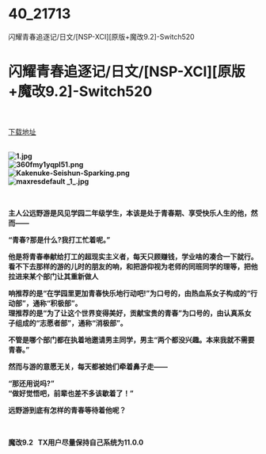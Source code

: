 # 40_21713
闪耀青春追逐记/日文/[NSP-XCI][原版+魔改9.2]-Switch520
# 闪耀青春追逐记/日文/[NSP-XCI][原版+魔改9.2]-Switch520
 <br/></br>
[下载地址](https://www.switch520.cc/article/21713 "下载地址")
<br/></br>

<p><strong><img title="1.jpg" src="https://www.switch520.cc/muke_img/2021_08_27_d15af4925e898.jpg" alt="1.jpg"></strong><br>
<strong><img title="360fmy1yqpl51.png" src="https://www.switch520.cc/muke_img/2021_08_27_9ef46241eb28a.png" alt="360fmy1yqpl51.png"></strong><br>
<strong><img title="Kakenuke-Seishun-Sparking.png" src="https://www.switch520.cc/muke_img/2021_08_27_6127ac44d2206.png" alt="Kakenuke-Seishun-Sparking.png"></strong><br>
<strong><img title="maxresdefault _1_.jpg" src="https://www.switch520.cc/muke_img/2021_08_27_a71526337f050.jpg" alt="maxresdefault _1_.jpg">&nbsp;</strong></p>
<p>&nbsp;</p>
<p><strong>主人公远野游是风见学园二年级学生，本该是处于青春期、享受快乐人生的他，然而——</strong></p>
<p><strong>“青春?那是什么?我打工忙着呢。”</strong></p>
<p><strong>他是将青春奉献给打工的超现实主义者，每天只顾赚钱，学业啥的凑合一下就行。</strong><br>
<strong>看不下去那样的游的儿时的朋友的响，和把游仰视为老师的同班同学的理等，把他拉进来某个部门让其重新做人</strong></p>
<p><strong>响推荐的是“在学园里更加青春快乐地行动吧!”为口号的，由热血系女子构成的“行动部”，通称“积极部”。</strong><br>
<strong>理推荐的是“为了让这个世界变得美好，贡献宝贵的青春”为口号的，由认真系女子组成的“志愿者部”，通称“消极部”。</strong></p>
<p><strong>不管是哪个部门都在执着地邀请男主同学，男主“两个都没兴趣。本来我就不需要青春。”</strong></p>
<p><strong>然而与游的意愿无关，每天都被她们牵着鼻子走——</strong></p>
<p><strong>“那还用说吗?”</strong><br>
<strong>“做好觉悟吧，前辈也差不多该歇着了！”</strong></p>
<p><strong>远野游到底有怎样的青春等待着他呢？</strong></p>
<p>&nbsp;</p>
<p><strong>魔改9.2 &nbsp;&nbsp;TX用户尽量保持自己系统为11.0.0</strong></p>

